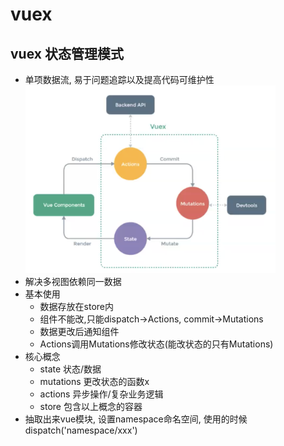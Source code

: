 # vuex

## vuex 状态管理模式

- 单项数据流, 易于问题追踪以及提高代码可维护性
  <img src="images/vuex.png" width="400">
- 解决多视图依赖同一数据
- 基本使用
  - 数据存放在store内
  - 组件不能改,只能dispatch->Actions, commit->Mutations
  - 数据更改后通知组件
  - Actions调用Mutations修改状态(能改状态的只有Mutations)
- 核心概念
  - state 状态/数据
  - mutations 更改状态的函数x
  - actions 异步操作/复杂业务逻辑
  - store 包含以上概念的容器
- 抽取出来vue模块, 设置namespace命名空间, 使用的时候dispatch('namespace/xxx')
